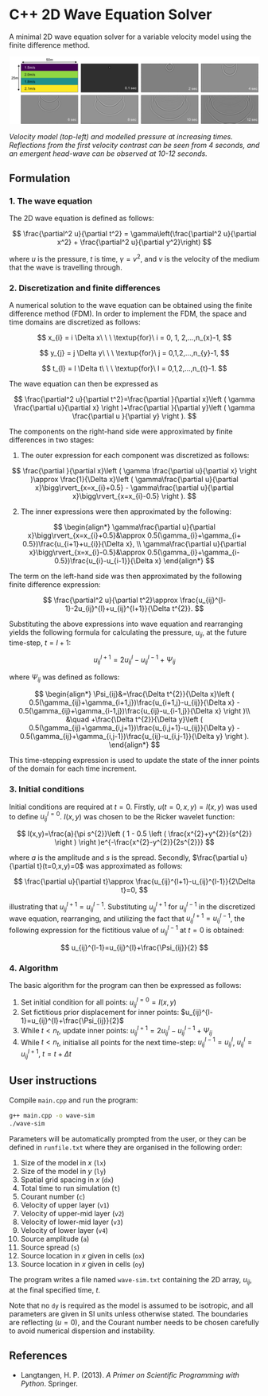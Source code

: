 # C++ 2D Wave Equation Solver

A minimal 2D wave equation solver for a variable velocity model using the finite difference method.

![Velocity model and modelled displacement at increasing times](example.png)

*Velocity model (top-left) and modelled pressure at increasing times. Reflections from the first velocity contrast can be seen from 4 seconds, and an emergent head-wave can be observed at 10-12 seconds.*

## Formulation

### 1. The wave equation

The 2D wave equation is defined as follows:

$$
\frac{\partial^2 u}{\partial t^2} = \gamma\left(\frac{\partial^2 u}{\partial x^2} + \frac{\partial^2 u}{\partial y^2}\right)
$$

where $u$ is the pressure, $t$ is time, $\gamma=v^{2}$, and $v$ is the velocity of the medium that the wave is travelling through.

### 2. Discretization and finite differences

A numerical solution to the wave equation can be obtained using the finite difference method (FDM). In order to implement the FDM, the space and time domains are discretized as follows:

$$
x_{i} = i \Delta x\ \ \ \textup{for}\ i = 0, 1, 2,...,n_{x}-1,
$$

$$
y_{j} = j \Delta y\ \ \ \textup{for}\ j = 0,1,2,...,n_{y}-1,
$$

$$
t_{l} = l \Delta t\ \ \ \textup{for}\ l = 0,1,2,...,n_{t}-1.
$$

The wave equation can then be expressed as

$$
\frac{\partial^2 u}{\partial t^2}=\frac{\partial }{\partial x}\left ( \gamma \frac{\partial u}{\partial x} \right )+\frac{\partial }{\partial y}\left ( \gamma \frac{\partial u }{\partial y} \right ).
$$

The components on the right-hand side were approximated by finite differences in two stages:

1. The outer expression for each component was discretized as follows:

$$
\frac{\partial }{\partial x}\left ( \gamma \frac{\partial u}{\partial x} \right )\approx \frac{1}{\Delta x}\left ( \gamma\frac{\partial u}{\partial x}\bigg\rvert_{x=x_{i}+0.5} - \gamma\frac{\partial u}{\partial x}\bigg\rvert_{x=x_{i}-0.5} \right ).
$$

2. The inner expressions were then approximated by the following:

$$
\begin{align*}
\gamma\frac{\partial u}{\partial x}\bigg\rvert_{x=x_{i}+0.5}&\approx 0.5(\gamma_{i}+\gamma_{i+ 0.5})\frac{u_{i+1}+u_{i}}{\Delta x}, \\
\gamma\frac{\partial u}{\partial x}\bigg\rvert_{x=x_{i}-0.5}&\approx 0.5(\gamma_{i}+\gamma_{i- 0.5})\frac{u_{i}-u_{i-1}}{\Delta x}
\end{align*}
$$

The term on the left-hand side was then approximated by the following finite difference expression:

$$
\frac{\partial^2 u}{\partial t^2}\approx \frac{u_{ij}^{l-1}-2u_{ij}^{l}+u_{ij}^{l+1}}{\Delta t^{2}}.
$$

Substituting the above expressions into wave equation and rearranging yields the following formula for calculating the pressure, $u_{ij}$, at the future time-step, $t=l+1$:

$$
u_{ij}^{l+1}=2u_{ij}^{l}-u_{ij}^{l-1}+\Psi_{ij}
$$

where $\Psi_{ij}$ was defined as follows:

$$
\begin{align*}
\Psi_{ij}&=\frac{\Delta t^{2}}{\Delta x}\left ( 0.5(\gamma_{ij}+\gamma_{i+1,j})\frac{u_{i+1,j}-u_{ij}}{\Delta x} - 0.5(\gamma_{ij}+\gamma_{i-1,j})\frac{u_{ij}-u_{i-1,j}}{\Delta x} \right )\\
&\quad +\frac{\Delta t^{2}}{\Delta y}\left ( 0.5(\gamma_{ij}+\gamma_{i,j+1})\frac{u_{i,j+1}-u_{ij}}{\Delta y} - 0.5(\gamma_{ij}+\gamma_{i,j-1})\frac{u_{ij}-u_{i,j-1}}{\Delta y} \right ).
\end{align*}
$$

This time-stepping expression is used to update the state of the inner points of the domain for each time increment. 

### 3. Initial conditions

Initial conditions are required at $t=0$. Firstly, $u(t=0,x,y)=I(x,y)$ was used to define $u_{ij}^{l=0}$. $I(x,y)$ was chosen to be the Ricker wavelet function:

$$
I(x,y)=\frac{a}{\pi s^{2}}\left ( 1 - 0.5 \left ( \frac{x^{2}+y^{2}}{s^{2}} \right ) \right )e^{-\frac{x^{2}-y^{2}}{2s^{2}}}
$$

where $a$ is the amplitude and $s$ is the spread. Secondly, $\frac{\partial u}{\partial t}(t=0,x,y)=0$ was approximated as follows:

$$
\frac{\partial u}{\partial t}\approx \frac{u_{ij}^{l+1}-u_{ij}^{l-1}}{2\Delta t}=0,
$$

illustrating that $u_{ij}^{l+1}=u_{ij}^{l-1}$. Substituting $u_{ij}^{l+1}$ for $u_{ij}^{l-1}$ in the discretized wave equation, rearranging, and utilizing the fact that $u_{ij}^{l+1}=u_{ij}^{l-1}$, the following expression for the fictitious value of $u_{ij}^{l-1}$ at $t=0$ is obtained:

$$
u_{ij}^{l-1}=u_{ij}^{l}+\frac{\Psi_{ij}}{2}
$$

### 4. Algorithm

The basic algorithm for the program can then be expressed as follows:

1. Set initial condition for all points: $u_{ij}^{l=0}=I(x,y)$
2. Set fictitious prior displacement for inner points: $u_{ij}^{l-1}=u_{ij}^{l}+\frac{\Psi_{ij}}{2}$
3. While $t\lt n_{t}$, update inner points: $u_{ij}^{l+1}=2u_{ij}^{l}-u_{ij}^{l-1}+\Psi_{ij}$
4. While $t\lt n_{t}$, initialise all points for the next time-step: $u_{ij}^{l-1}=u_{ij}^{l}$, $u_{ij}^{l}=u_{ij}^{l+1}$, $t=t+\Delta t$

## User instructions

Compile `main.cpp` and run the program:
```bash
g++ main.cpp -o wave-sim
./wave-sim
```

Parameters will be automatically prompted from the user, or they can be defined in `runfile.txt` where they are organised in the following order:
1. Size of the model in $x$ (`lx`)
2. Size of the model in $y$ (`ly`)
3. Spatial grid spacing in $x$ (`dx`)
4. Total time to run simulation (`t`)
5. Courant number (`c`)
6. Velocity of upper layer (`v1`)
7. Velocity of upper-mid layer (`v2`)
8. Velocity of lower-mid layer (`v3`)
9. Velocity of lower layer (`v4`)
10. Source amplitude (`a`)
11. Source spread (`s`)
12. Source location in $x$ given in cells (`ox`)
13. Source location in $x$ given in cells (`oy`)

The program writes a file named `wave-sim.txt` containing the 2D array, $u_{ij}$, at the final specified time, $t$.

Note that no `dy` is required as the model is assumed to be isotropic, and all parameters are given in SI units unless otherwise stated. The boundaries are reflecting ($u=0$), and the Courant number needs to be chosen carefully to avoid numerical dispersion and instability.

## References

- Langtangen, H. P. (2013). *A Primer on Scientific Programming with Python*. Springer.
